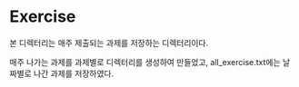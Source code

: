 # Exercise
본 디렉터리는 매주 제출되는 과제를 저장하는 디렉터리이다.  

매주 나가는 과제를 과제별로 디렉터리를 생성하여 만들었고, all_exercise.txt에는 날짜별로 나간 과제를 저장하였다.